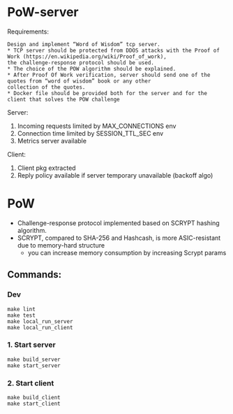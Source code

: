 # PoW-server

Requirements:
````
Design and implement “Word of Wisdom” tcp server.
* TCP server should be protected from DDOS attacks with the Proof of Work (https://en.wikipedia.org/wiki/Proof_of_work),
the challenge-response protocol should be used.
* The choice of the POW algorithm should be explained.
* After Proof Of Work verification, server should send one of the quotes from “word of wisdom” book or any other
collection of the quotes.
* Docker file should be provided both for the server and for the client that solves the POW challenge
````

Server: 
1. Incoming requests limited by MAX_CONNECTIONS env
2. Connection time limited by SESSION_TTL_SEC env
3. Metrics server available

Client:
1. Client pkg extracted
2. Reply policy available if server temporary unavailable (backoff algo)

# PoW

- Challenge-response protocol implemented based on SCRYPT hashing algorithm.
- SCRYPT, compared to SHA-256 and Hashcash, is more ASIC-resistant due to memory-hard structure
  - you can increase memory consumption by increasing Scrypt params


## Commands:

### Dev
```
make lint 
make test
make local_run_server
make local_run_client

```

### 1. Start server
````
make build_server
make start_server
````

### 2. Start client
````
make build_client
make start_client
````
